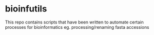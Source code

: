 # bioinfutils
This repo contains scripts that have been written to automate certain processes for bioinformatics eg. processing/renaming fasta accessions
